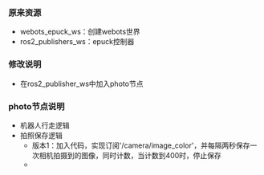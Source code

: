 ### 原来资源
- webots_epuck_ws：创建webots世界
- ros2_publishers_ws：epuck控制器

### 修改说明
- 在ros2_publisher_ws中加入photo节点

### photo节点说明
- 机器人行走逻辑
- 拍照保存逻辑
    - 版本1：加入代码，实现订阅'/camera/image_color'，并每隔两秒保存一次相机拍摄到的图像，同时计数，当计数到400时，停止保存
    - 
